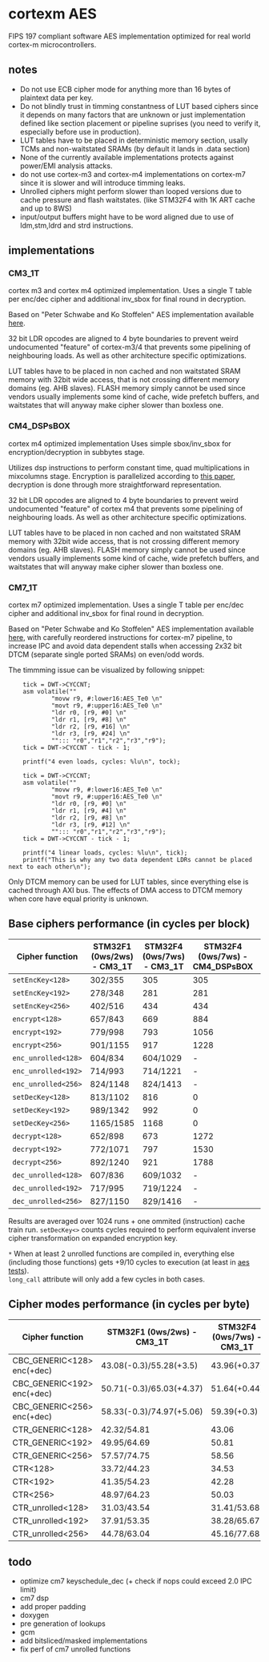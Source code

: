 # cortexm AES

FIPS 197 compliant software AES implementation optimized for real world cortex-m microcontrollers.

## notes
- Do not use ECB cipher mode for anything more than 16 bytes of plaintext data per key.
- Do not blindly trust in timming constantness of LUT based ciphers since it depends on many factors that are 
unknown or just implementation defined like section placement or pipeline suprises (you need to verify it, especially before use in production).
- LUT tables have to be placed in deterministic memory section, usally TCMs and non-waitstated SRAMs (by default it lands in .data section) 
- None of the currently available implementations protects against power/EMI analysis attacks.
- do not use cortex-m3 and cortex-m4 implementations on cortex-m7 since it is slower and will introduce timming leaks.
- Unrolled ciphers might perform slower than looped versions due to cache pressure and flash waitstates. (like STM32F4 with 1K ART cache and up to 8WS) 
- input/output buffers might have to be word aligned due to use of ldm,stm,ldrd and strd instructions.

## implementations

### CM3_1T

cortex m3 and cortex m4 optimized implementation.
Uses a single T table per enc/dec cipher and additional inv_sbox for final round in decryption.

Based on "Peter Schwabe and Ko Stoffelen" AES implementation available [here](https://github.com/Ko-/aes-armcortexm).

32 bit LDR opcodes are aligned to 4 byte boundaries to prevent weird undocumented "feature" of cortex-m3/4 that prevents some pipelining of neighbouring loads.
As well as other architecture specific optimizations.

LUT tables have to be placed in non cached and non waitstated SRAM memory with 32bit wide access, that is not crossing different memory domains (eg. AHB slaves).
FLASH memory simply cannot be used since vendors usually implements some kind of cache, wide prefetch buffers, and waitstates that will anyway make cipher slower than boxless one.

### CM4_DSPsBOX

cortex m4 optimized implementation
Uses simple sbox/inv_sbox for encryption/decryption in subbytes stage.

Utilizes dsp instructions to perform constant time, quad multiplications in mixcolumns stage.
Encryption is parallelized according to [this paper](http://www.wseas.us/e-library/conferences/2009/moscow/AIC/AIC44.pdf), decryption is done through more straightforward representation.

32 bit LDR opcodes are aligned to 4 byte boundaries to prevent weird undocumented "feature" of cortex m4 that prevents some pipelining of neighbouring loads.
As well as other architecture specific optimizations.

LUT tables have to be placed in non cached and non waitstated SRAM memory with 32bit wide access, that is not crossing different memory domains (eg. AHB slaves).
FLASH memory simply cannot be used since vendors usually implements some kind of cache, wide prefetch buffers, and waitstates that will anyway make cipher slower than boxless one.

### CM7_1T

cortex m7 optimized implementation.
Uses a single T table per enc/dec cipher and additional inv_sbox for final round in decryption.

Based on "Peter Schwabe and Ko Stoffelen" AES implementation available [here](https://github.com/Ko-/aes-armcortexm), with carefully reordered instructions for cortex-m7 pipeline,
to increase IPC and avoid data dependent stalls when accessing 2x32 bit DTCM (separate single ported SRAMs) on even/odd words. 

The timmming issue can be visualized by following snippet:

```
	tick = DWT->CYCCNT;
	asm volatile(""
			"movw r9, #:lower16:AES_Te0 \n"
			"movt r9, #:upper16:AES_Te0 \n"
			"ldr r0, [r9, #0] \n"
			"ldr r1, [r9, #8] \n"
			"ldr r2, [r9, #16] \n"
			"ldr r3, [r9, #24] \n"
			""::: "r0","r1","r2","r3","r9");
	tick = DWT->CYCCNT - tick - 1;

	printf("4 even loads, cycles: %lu\n", tock);

	tick = DWT->CYCCNT;
	asm volatile(""
			"movw r9, #:lower16:AES_Te0 \n"
			"movt r9, #:upper16:AES_Te0 \n"
			"ldr r0, [r9, #0] \n"
			"ldr r1, [r9, #4] \n"
			"ldr r2, [r9, #8] \n"
			"ldr r3, [r9, #12] \n"
			""::: "r0","r1","r2","r3","r9");
	tick = DWT->CYCCNT - tick - 1;

	printf("4 linear loads, cycles: %lu\n", tick);
	printf("This is why any two data dependent LDRs cannot be placed next to each other\n");
```

Only DTCM memory can be used for LUT tables, since everything else is cached through AXI bus.
The effects of DMA access to DTCM memory when core have equal priority is unknown.

## Base ciphers performance (in cycles per block)

| Cipher function     | STM32F1 (0ws/2ws) - CM3_1T | STM32F4 (0ws/7ws) - CM3_1T | STM32F4 (0ws/7ws) - CM4_DSPsBOX | STM32H7 - CM7_1T |
|---------------------|-----------------------------|-----------------------------|---------------------------------|------------------|
| `setEncKey<128>`    | 302/355   | 305      | 305 | 157 |
| `setEncKey<192>`    | 278/348   | 281      | 281 | 140 |
| `setEncKey<256>`    | 402/516   | 434      | 434 | 227 |
| `encrypt<128>`      | 657/843   | 669      | 884 | 337 |
| `encrypt<192>`      | 779/998   | 793      | 1056 | 400 |
| `encrypt<256>`      | 901/1155  | 917      | 1228 | 461 |
| `enc_unrolled<128>` | 604/834   | 604/1029 | - | 315* |
| `enc_unrolled<192>` | 714/993   | 714/1221 | - | 373* | 
| `enc_unrolled<256>` | 824/1148  | 824/1413 | - | 431* | 
| `setDecKey<128>`    | 813/1102   | 816      | 0 | 518 |
| `setDecKey<192>`    | 989/1342  | 992      | 0 | 630 |
| `setDecKey<256>`    | 1165/1585 | 1168     | 0 | 742 |
| `decrypt<128>`      | 652/898   | 673      | 1272 | 333 |
| `decrypt<192>`      | 772/1071  | 797      | 1530 | 493 |
| `decrypt<256>`      | 892/1240  | 921      | 1788 | 454 |
| `dec_unrolled<128>` | 607/836   | 609/1032 | - | 319* |
| `dec_unrolled<192>` | 717/995   | 719/1224 | - | 376* |
| `dec_unrolled<256>` | 827/1150  | 829/1416 | - | 434* | 

Results are averaged over 1024 runs + one ommited (instruction) cache train run.
`setDecKey<>` counts cycles required to perform equivalent inverse cipher transformation on expanded encryption key.

`*` When at least 2 unrolled functions are compiled in, everything else (including those functions) gets +9/10 cycles to execution (at least in [aes tests](aes_tests.hpp)).  
`long_call` attribute will only add a few cycles in both cases.

## Cipher modes performance (in cycles per byte) 

| Cipher function            | STM32F1 (0ws/2ws) - CM3_1T | STM32F4 (0ws/7ws) - CM3_1T | STM32H7 - CM7_1T |
|----------------------------|-----------------------------|-----------------------------|------------------|
| CBC_GENERIC<128> enc(+dec) | 43.08(-0.3)/55.28(+3.5)     | 43.96(+0.37)                | 22.01(-0.12)     |
| CBC_GENERIC<192> enc(+dec) | 50.71(-0.3)/65.03(+4.37)    | 51.64(+0.44)                | 25.89(-0.25)     |
| CBC_GENERIC<256> enc(+dec) | 58.33(-0.3)/74.97(+5.06)    | 59.39(+0.3)                 | 29.76(-0.37)     |
| CTR_GENERIC<128>           | 42.32/54.81                 | 43.06                       | 21.63            |
| CTR_GENERIC<192>           | 49.95/64.69                 | 50.81                       | 25.50            |
| CTR_GENERIC<256>           | 57.57/74.75                 | 58.56                       | 29.38            |
| CTR<128>                   | 33.72/44.23                 | 34.53                       | 17.65            |
| CTR<192>                   | 41.35/54.23                 | 42.28                       | 21.52            |
| CTR<256>                   | 48.97/64.23                 | 50.03                       | 25.40            |
| CTR_unrolled<128>          | 31.03/43.54                 | 31.41/53.68                 | 16.64            |
| CTR_unrolled<192>          | 37.91/53.35                 | 38.28/65.67                 | 20.27            |
| CTR_unrolled<256>          | 44.78/63.04                 | 45.16/77.68                 | 23.89            |

## todo
- optimize cm7 keyschedule_dec (+ check if nops could exceed 2.0 IPC limit)
- cm7 dsp
- add proper padding
- doxygen
- pre generation of lookups
- gcm
- add bitsliced/masked implementations
- fix perf of cm7 unrolled functions
